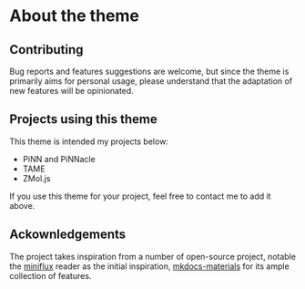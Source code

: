 # About the theme

## Contributing

Bug reports and features suggestions are welcome, but since the theme is
primarily aims for personal usage, please understand that the adaptation of new
features will be opinionated.

## Projects using this theme

This theme is intended my projects below:

- PiNN and PiNNacle 
- TAME
- ZMol.js

If you use this theme for your project, feel free to contact me to add it above.

## Ackownledgements

The project takes inspiration from a number of open-source project, notable the
[miniflux] reader as the initial inspiration, [mkdocs-materials] for its ample
collection of features.

[miniflux]: https://miniflux.app
[mkdocs-materials]: https://squidfunk.github.io/mkdocs-material/